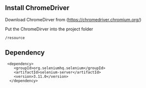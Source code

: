 ## Install ChromeDriver
Download ChromeDirver from (https://chromedriver.chromium.org/)

Put the ChromeDirver into the project folder
```
/resource
```
## Dependency
```
 <dependency>
    <groupId>org.seleniumhq.selenium</groupId>
    <artifactId>selenium-server</artifactId>
    <version>3.11.0</version>
  </dependency>
```
